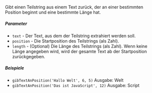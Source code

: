 Gibt einen Teilstring aus einem Text zurück, der an einer bestimmten Position beginnt und eine bestimmte Länge hat.

##### Parameter
* `text` - Der Text, aus dem der Teilstring extrahiert werden soll.
* `position` - Die Startposition des Teilstrings (als Zahl).
* `length` - (Optional) Die Länge des Teilstrings (als Zahl). Wenn keine Länge angegeben wird, wird der gesamte Text ab der Startposition zurückgegeben.

##### Beispiele
* `gibTextAnPosition('Hallo Welt', 6, 5)` Ausgabe: Welt
* `gibTextAnPosition('Das ist JavaScript', 12)` Ausgabe: Script
